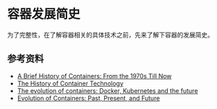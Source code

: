 # 容器发展简史

为了完整性，在了解容器相关的具体技术之前，先来了解下容器的发展简史。


## 参考资料

- [A Brief History of Containers: From the 1970s Till Now](https://www.aquasec.com/blog/a-brief-history-of-containers-from-1970s-chroot-to-docker-2016/)
- [The History of Container Technology](https://www.pluralsight.com/resources/blog/cloud/history-of-container-technology)
- [The evolution of containers: Docker, Kubernetes and the future](https://www.techtarget.com/searchitoperations/feature/Dive-into-the-decades-long-history-of-container-technology)
- [Evolution of Containers: Past, Present, and Future](https://www.linkedin.com/pulse/evolution-containers-past-present-future-abhay-reddy/)